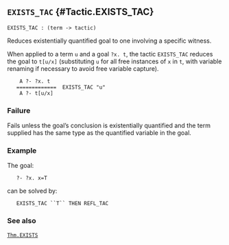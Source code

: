 ## `EXISTS_TAC` {#Tactic.EXISTS_TAC}


```
EXISTS_TAC : (term -> tactic)
```



Reduces existentially quantified goal to one involving a specific witness.


When applied to a term `u` and a goal `?x. t`, the tactic
`EXISTS_TAC` reduces the goal to `t[u/x]` (substituting `u`
for all free instances of `x` in `t`, with variable renaming if
necessary to avoid free variable capture).
    
        A ?- ?x. t
       =============  EXISTS_TAC "u"
        A ?- t[u/x]
    



### Failure

Fails unless the goal’s conclusion is existentially quantified and the
term supplied has the same type as the quantified variable in the goal.

### Example

The goal:
    
       ?- ?x. x=T
    
can be solved by:
    
       EXISTS_TAC ``T`` THEN REFL_TAC
    

### See also

[`Thm.EXISTS`](#Thm.EXISTS)

